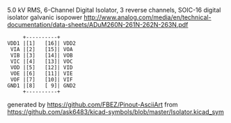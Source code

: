 5.0 kV RMS, 6-Channel Digital Isolator, 3 reverse channels, SOIC-16
digital isolator galvanic isopower
http://www.analog.com/media/en/technical-documentation/data-sheets/ADuM260N-261N-262N-263N.pdf


	     +----------+
	VDD1 |[1]   [16]| VDD2
	 VIA |[2]   [15]| VOA
	 VIB |[3]   [14]| VOB
	 VIC |[4]   [13]| VOC
	 VOD |[5]   [12]| VID
	 VOE |[6]   [11]| VIE
	 VOF |[7]   [10]| VIF
	GND1 |[8]   [ 9]| GND2
	     +----------+


generated by https://github.com/FBEZ/Pinout-AsciiArt from https://github.com/ask6483/kicad-symbols/blob/master/Isolator.kicad_sym